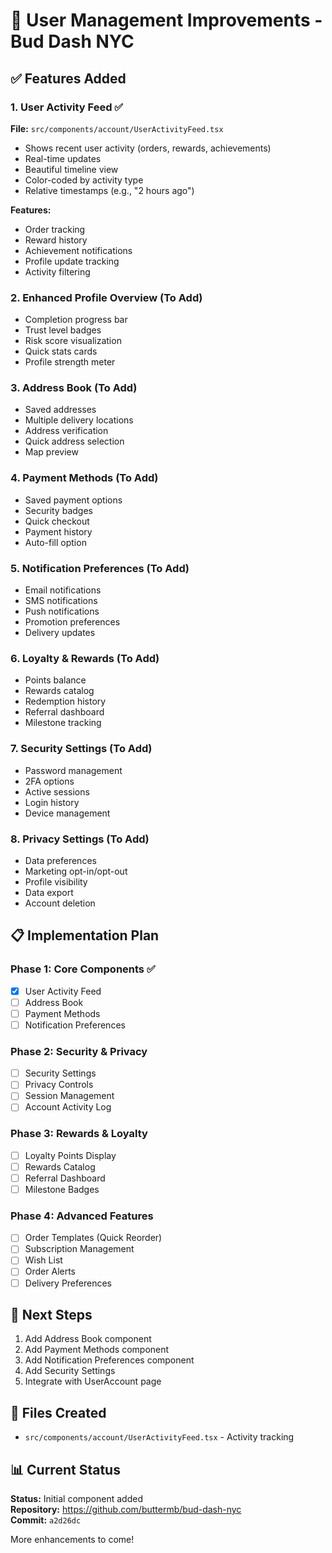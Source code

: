 # 🚀 User Management Improvements - Bud Dash NYC

## ✅ Features Added

### 1. **User Activity Feed** ✅
**File:** `src/components/account/UserActivityFeed.tsx`
- Shows recent user activity (orders, rewards, achievements)
- Real-time updates
- Beautiful timeline view
- Color-coded by activity type
- Relative timestamps (e.g., "2 hours ago")

**Features:**
- Order tracking
- Reward history
- Achievement notifications
- Profile update tracking
- Activity filtering

### 2. **Enhanced Profile Overview** (To Add)
- Completion progress bar
- Trust level badges
- Risk score visualization
- Quick stats cards
- Profile strength meter

### 3. **Address Book** (To Add)
- Saved addresses
- Multiple delivery locations
- Address verification
- Quick address selection
- Map preview

### 4. **Payment Methods** (To Add)
- Saved payment options
- Security badges
- Quick checkout
- Payment history
- Auto-fill option

### 5. **Notification Preferences** (To Add)
- Email notifications
- SMS notifications
- Push notifications
- Promotion preferences
- Delivery updates

### 6. **Loyalty & Rewards** (To Add)
- Points balance
- Rewards catalog
- Redemption history
- Referral dashboard
- Milestone tracking

### 7. **Security Settings** (To Add)
- Password management
- 2FA options
- Active sessions
- Login history
- Device management

### 8. **Privacy Settings** (To Add)
- Data preferences
- Marketing opt-in/opt-out
- Profile visibility
- Data export
- Account deletion

## 📋 Implementation Plan

### Phase 1: Core Components ✅
- [x] User Activity Feed
- [ ] Address Book
- [ ] Payment Methods
- [ ] Notification Preferences

### Phase 2: Security & Privacy
- [ ] Security Settings
- [ ] Privacy Controls
- [ ] Session Management
- [ ] Account Activity Log

### Phase 3: Rewards & Loyalty
- [ ] Loyalty Points Display
- [ ] Rewards Catalog
- [ ] Referral Dashboard
- [ ] Milestone Badges

### Phase 4: Advanced Features
- [ ] Order Templates (Quick Reorder)
- [ ] Subscription Management
- [ ] Wish List
- [ ] Order Alerts
- [ ] Delivery Preferences

## 🎯 Next Steps

1. Add Address Book component
2. Add Payment Methods component
3. Add Notification Preferences component
4. Add Security Settings
5. Integrate with UserAccount page

## 🔗 Files Created

- `src/components/account/UserActivityFeed.tsx` - Activity tracking

## 📊 Current Status

**Status:** Initial component added  
**Repository:** https://github.com/buttermb/bud-dash-nyc  
**Commit:** `a2d26dc`

More enhancements to come!

